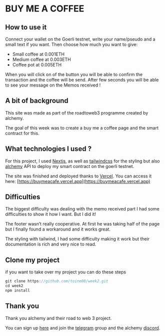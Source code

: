 # BUY ME A COFFEE

## How to use it

Connect your wallet on the Goerli testnet, write your name/pseudo and a small text if you want. Then choose how much you want to give:

- Small coffee at 0.001ETH
- Medium coffee at 0.003ETH
- Coffee pot at 0.005ETH

When you will click on of the button you will be able to confirm the transaction and the coffee will be send. After few seconds you will be able to see your message on the Memos received ! 

## A bit of background

This site was made as part of the roadtoweb3 programme created by alchemy.

The goal of this week was to create a buy me a coffee page and the smart contract for this.

## What technologies I used ?

For this project, I used [Nextjs](http://nextjs.com), as well as [tailwindcss](https://tailwindcss.com/) for the styling but also [alchemy](http://alchemy.com/nft-api) API to deploy my smart contract on the goerli testnet. 

The site was finished and deployed thanks to [Vercel](http://vercel.com). You can access it here: [https://buymeacafe.vercel.app](https://buymeacafe.vercel.app)

## Difficulties

The biggest difficulty was dealing with the memo received part I had some difficulties to show it how I want. But I did it!

The footer wasn’t really cooperative. At first he was taking half of the page but I finally found a workaround and it works great.

 The styling with tailwind, I had some difficulty making it work but their documentation is rich and very nice to read.

## Clone my project

if you want to take over my project you can do these steps

```jsx
git clone https://github.com/toine08/week2.git
cd week2
npm install
```

## Thank you

Thank you alchemy and their road to web 3 project.

You can sign up [here](https://alchemyapi.typeform.com/web3-pioneers) and join the [telegram](https://t.me/+kSVKod0rKbNkOTA5) group and the alchemy [discord](https://www.alchemy.com/discord).
